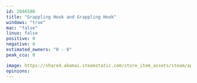 ```yaml
---
id: 2846580
title: "Grappling Hook and Grappling Hook"
windows: "true"
mac: "false"
linux: false
positive: 0
negative: 0
estimated_owners: "0 - 0"
peak_ccu: 0

image: https://shared.akamai.steamstatic.com/store_item_assets/steam/apps/2846580/header.jpg?t=1726121068
opinions:
---
```

